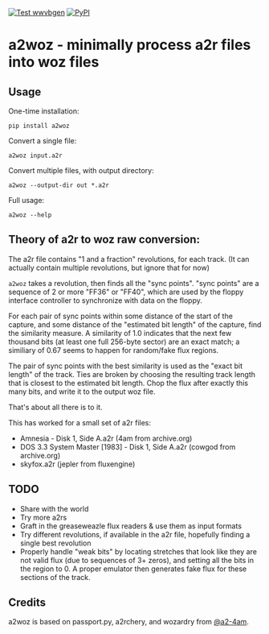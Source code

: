 <!--
SPDX-FileCopyrightText: 2022 Jeff Epler for Adafruit Industries

SPDX-License-Identifier: MIT
-->

[![Test wwvbgen](https://github.com/adafruit/a2woz/actions/workflows/build.yml/badge.svg)](https://github.com/adafruit/a2woz/actions/workflows/build.yml)
[![PyPI](https://img.shields.io/pypi/v/a2woz)](https://pypi.org/project/a2woz)

# a2woz - minimally process a2r files into woz files

## Usage
One-time installation:
```shell
pip install a2woz
```

Convert a single file:
```shell
a2woz input.a2r
```

Convert multiple files, with output directory:
```shell
a2woz --output-dir out *.a2r
```

Full usage:
```shell
a2woz --help
```

## Theory of a2r to woz raw conversion:

The a2r file contains "1 and a fraction" revolutions, for each track. (It can actually contain multiple revolutions, but ignore that for now)

`a2woz` takes a revolution, then finds all the "sync points".
"sync points" are a sequence of 2 or more "FF36" or "FF40", which are used
by the floppy interface controller to synchronize with data on the floppy.

For each pair of sync points within some distance of the start of the capture,
and some distance of the "estimated bit length" of the capture, find the
similarity measure.  A similarity of 1.0 indicates that the next few thousand
bits (at least one full 256-byte sector) are an exact match; a similiary of
0.67 seems to happen for random/fake flux regions.

The pair of sync points with the best similarity is used as the "exact bit length" of the track.
Ties are broken by choosing the resulting track length that is closest to the estimated bit length.
Chop the flux after exactly this many bits, and write it to the output woz file.

That's about all there is to it.

This has worked for a small set of a2r files:

 * Amnesia - Disk 1, Side A.a2r (4am from archive.org)
 * DOS 3.3 System Master [1983] - Disk 1, Side A.a2r (cowgod from archive.org)
 * skyfox.a2r (jepler from fluxengine)


## TODO

 * Share with the world
 * Try more a2rs
 * Graft in the greaseweazle flux readers & use them as input formats
 * Try different revolutions, if available in the a2r file, hopefully
   finding a single best revolution
 * Properly handle "weak bits" by locating stretches that look like they are
   not valid flux (due to sequences of 3+ zeros), and setting all the bits in
   the region to 0. A proper emulator then generates fake flux for these
   sections of the track.

## Credits

a2woz is based on passport.py, a2rchery, and wozardry from [@a2-4am](https://github.com/a2-4am).
